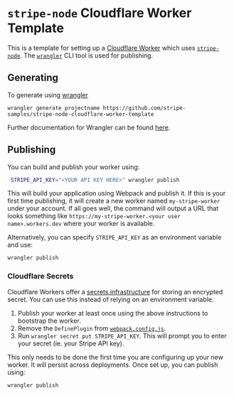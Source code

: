 # `stripe-node` Cloudflare Worker Template
This is a template for setting up a [Cloudflare Worker](https://workers.cloudflare.com/) which uses [`stripe-node`](https://github.com/stripe/stripe-node). The [`wrangler`](https://developers.cloudflare.com/workers/cli-wrangler) CLI tool is used for publishing.

## Generating

To generate using [wrangler](https://github.com/cloudflare/wrangler)

```
wrangler generate projectname https://github.com/stripe-samples/stripe-node-cloudflare-worker-template
```

Further documentation for Wrangler can be found [here](https://developers.cloudflare.com/workers/tooling/wrangler).

## Publishing

You can build and publish your worker using:

```bash
 STRIPE_API_KEY="<YOUR API KEY HERE>" wrangler publish
```

This will build your application using Webpack and publish it. If this is your first time publishing, it will create a new worker named `my-stripe-worker` under your account. If all goes well, the command will output a URL that looks something like `https://my-stripe-worker.<your user name>.workers.dev` where your worker is available.

Alternatively, you can specify `STRIPE_API_KEY` as an environment variable and use:

```bash
wrangler publish
```

### Cloudflare Secrets

Cloudflare Workers offer a [secrets infrastructure](https://developers.cloudflare.com/workers/platform/environment-variables#adding-secrets-via-wrangler) for storing an encrypted secret. You can use this instead of relying on an environment variable.

1. Publish your worker at least once using the above instructions to bootstrap the worker.
2. Remove the `DefinePlugin` from [`webpack.config.js`](webpack.config.js).
3. Run `wrangler secret put STRIPE_API_KEY`. This will prompt you to enter your secret (ie. your Stripe API key). 

This only needs to be done the first time you are configuring up your new worker. It will persist across deployments. Once set up, you can publish using:

```bash
wrangler publish
```